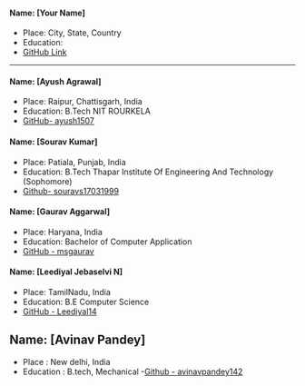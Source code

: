 #### Name: [Your Name] 
- Place: City, State, Country
- Education: 
- [GitHub Link](Link)
-------------------------------


#### Name: [Ayush Agrawal]
 - Place: Raipur, Chattisgarh, India
 - Education: B.Tech NIT ROURKELA
 - [GitHub- ayush1507](github.com/ayush1507)
 
 #### Name: [Sourav Kumar]
 - Place: Patiala, Punjab, India
 - Education: B.Tech Thapar Institute Of Engineering And Technology (Sophomore)
 - [Github- souravs17031999](https://github.com/souravs17031999)
 
#### Name: [Gaurav Aggarwal]
 - Place: Haryana, India
 - Education: Bachelor of Computer Application
 - [GitHub - msgaurav](https://github.com/msgaurav)

#### Name: [Leediyal Jebaselvi N]
 - Place: TamilNadu, India
 - Education: B.E Computer Science
 - [GitHub - Leediyal14](https://github.com/Leediyal14)
 
 ## Name: [Avinav Pandey]
 - Place : New delhi, India
 - Education : B.tech, Mechanical
 -[Github - avinavpandey142](https://github.com/avinavpandey142)
